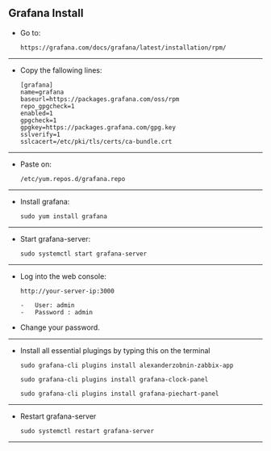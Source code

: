 ## Grafana Install 




 -  Go to:
 
        https://grafana.com/docs/grafana/latest/installation/rpm/
 
 
 ---
 
 -  Copy the fallowing lines: 

        [grafana]  
        name=grafana  
        baseurl=https://packages.grafana.com/oss/rpm  
        repo_gpgcheck=1  
        enabled=1  
        gpgcheck=1  
        gpgkey=https://packages.grafana.com/gpg.key  
        sslverify=1  
        sslcacert=/etc/pki/tls/certs/ca-bundle.crt  

---

 -  Paste on:

        /etc/yum.repos.d/grafana.repo

---
 
 -  Install grafana:
    
        sudo yum install grafana

---
  
 -  Start grafana-server: 
 
        sudo systemctl start grafana-server
        

--- 

 -  Log into the web console:
    
        http://your-server-ip:3000
        
        -   User: admin
        -   Password : admin
        
 -  Change your password. 
 
 
---

 -  Install all essential plugings by typing this on the terminal 
    
        sudo grafana-cli plugins install alexanderzobnin-zabbix-app

        sudo grafana-cli plugins install grafana-clock-panel
    
        sudo grafana-cli plugins install grafana-piechart-panel


---
 
 
 - Restart grafana-server
  
       sudo systemctl restart grafana-server 
 
---
    
